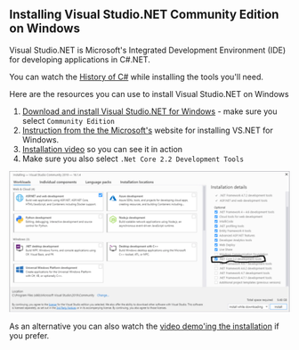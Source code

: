 ## Installing Visual Studio.NET Community Edition on Windows
Visual Studio.NET is Microsoft's Integrated Development Environment (IDE) for developing applications in C#.NET.

You can watch the [History of C#](#) while installing the tools you'll need.

Here are the resources you can use to install Visual Studio.NET on Windows
1. [Download and install Visual Studio.NET for Windows](https://visualstudio.microsoft.com/vs/features/net-development/) - make sure you select `Community Edition`
1. [Instruction from the the Microsoft's](https://docs.microsoft.com/en-us/visualstudio/install/install-visual-studio?view=vs-2019) website for installing VS.NET for Windows.
1. [Installation video](https://www.youtube.com/watch?v=X5zYiksQOF4) so you can see it in action
1. Make sure you also select `.Net Core 2.2 Development Tools`

![VS.NET Install Options](VSNET_Install_Options.png)

As an alternative you can also watch the [video demo'ing the installation](https://youtu.be/HPVQRCTkJPo) if you prefer.